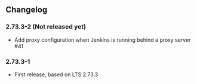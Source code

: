 ## Changelog

### 2.73.3-2 (Not released yet)

* Add proxy configuration when Jenkins is running behind a proxy server #41


### 2.73.3-1

* First release, based on LTS 2.73.3